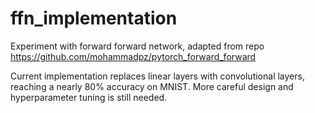 # ffn_implementation
Experiment with forward forward network, adapted from repo https://github.com/mohammadpz/pytorch_forward_forward

Current implementation replaces linear layers with convolutional layers, reaching a nearly 80% accuracy on MNIST. More careful design and hyperparameter tuning is still needed.
